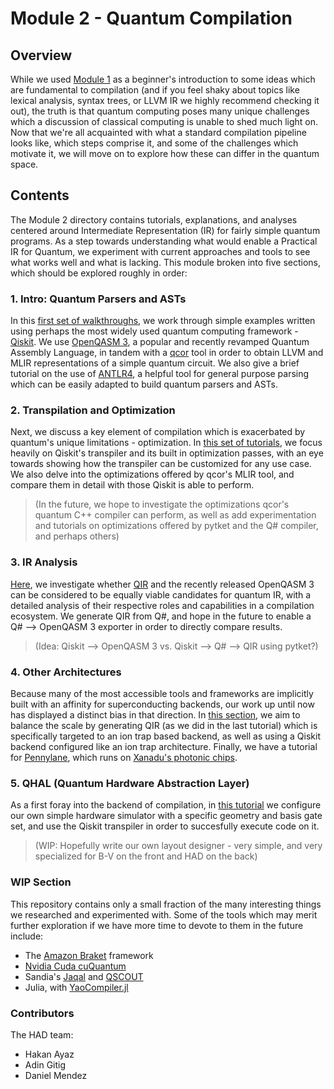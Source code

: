 # Module 2 - Quantum Compilation

## Overview
While we used [Module 1](../Module%201/) as a beginner's introduction to some ideas which are fundamental to compilation (and if you feel shaky about topics like lexical analysis, syntax trees, or LLVM IR we highly recommend checking it out), the truth is that quantum computing poses many unique challenges which a discussion of classical computing is unable to shed much light on. Now that we're all acquainted with what a standard compilation pipeline looks like, which steps comprise it, and some of the challenges which motivate it, we will move on to explore how these can differ in the quantum space. 

## Contents
The Module 2 directory contains tutorials, explanations, and analyses centered around Intermediate Representation (IR) for fairly simple quantum programs. As a step towards understanding what would enable a Practical IR for Quantum, we experiment with current approaches and tools to see what works well and what is lacking. This module broken into five sections, which should be explored roughly in order:

### 1. Intro: Quantum Parsers and ASTs

In this [first set of walkthroughs](1_Intro_Quantum_Parsers_and_ASTs), we work through simple examples written using perhaps the most widely used quantum computing framework - [Qiskit](https://qiskit.org/). We use [OpenQASM 3](https://github.com/openqasm/openqasm), a popular and recently revamped Quantum Assembly Language, in tandem with a [qcor](https://qcor.ornl.gov/) tool in order to obtain LLVM and MLIR representations of a simple quantum circuit. We also give a brief tutorial on the use of [ANTLR4](https://www.antlr.org/), a helpful tool for general purpose parsing which can be easily adapted to build quantum parsers and ASTs.

### 2. Transpilation and Optimization

Next, we discuss a key element of compilation which is exacerbated by quantum's unique limitations - optimization. In [this set of tutorials](2_Transpilation_and_Optimization), we focus heavily on Qiskit's transpiler and its built in optimization passes, with an eye towards showing how the transpiler can be customized for any use case. We also delve into the optimizations offered by qcor's MLIR tool, and compare them in detail with those Qiskit is able to perform. 

> (In the future, we hope to investigate the optimizations qcor's quantum C++ compiler can perform, as well as add experimentation and tutorials on optimizations offered by pytket and the Q# compiler, and perhaps others)

### 3. IR Analysis

[Here](3_IR_Analysis), we investigate whether [QIR](https://devblogs.microsoft.com/qsharp/introducing-quantum-intermediate-representation-qir/) and the recently released OpenQASM 3 can be considered to be equally viable candidates for quantum IR, with a detailed analysis of their respective roles and capabilities in a compilation ecosystem. We generate QIR from Q#, and hope in the future to enable a Q# --> OpenQASM 3 exporter in order to directly compare results.

> (Idea: Qiskit --> OpenQASM 3 vs. Qiskit --> Q# --> QIR using pytket?)

### 4. Other Architectures

Because many of the most accessible tools and frameworks are implicitly built with an affinity for superconducting backends, our work up until now has displayed a distinct bias in that direction. In [this section](4_Other_Architectures), we aim to balance the scale by generating QIR (as we did in the last tutorial) which is specifically targeted to an ion trap based backend, as well as using a Qiskit backend configured like an ion trap architecture. Finally, we have a tutorial for [Pennylane](https://pennylane.ai/), which runs on [Xanadu's photonic chips](https://xanadu.ai/photonics).

### 5. QHAL (Quantum Hardware Abstraction Layer)

As a first foray into the backend of compilation, in [this tutorial](5_QHAL_HAD_Backend) we configure our own simple hardware simulator with a specific geometry and basis gate set, and use the Qiskit transpiler in order to succesfully execute code on it.

> (WIP: Hopefully write our own layout designer - very simple, and very specialized for B-V on the front and HAD on the back)

### WIP Section

This repository contains only a small fraction of the many interesting things we researched and experimented with. Some of the tools which may merit further exploration if we have more time to devote to them in the future include:

+ The [Amazon Braket](https://aws.amazon.com/braket/) framework
+ [Nvidia Cuda cuQuantum](https://docs.nvidia.com/cuda/cuquantum/index.html)
+ Sandia's [Jaqal](https://www.sandia.gov/quantum/quantum-information-sciences/projects/qscout-jaqal/) and [QSCOUT](https://www.sandia.gov/quantum/quantum-information-sciences/projects/qscout/)
+ Julia, with [YaoCompiler.jl](https://docs.juliahub.com/YaoCompiler/sOP81/0.2.0/)

### Contributors

The HAD team:

+ Hakan Ayaz
+ Adin Gitig
+ Daniel Mendez